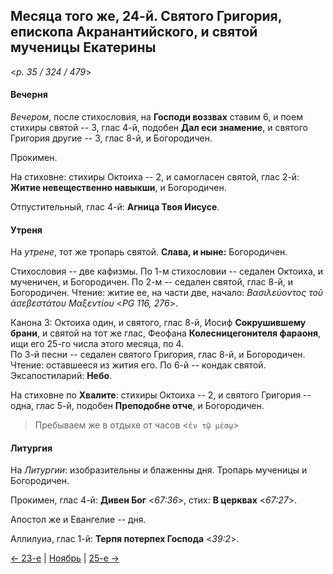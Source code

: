 
## Месяца того же, 24-й. Святого Григория, епископа Акранантийского, и святой мученицы Екатерины

<*p. 35 / 324 / 479*>

#### Вечерня

*Вечером*, после стихословия, на **Господи воззвах** ставим 6, и поем стихиры святой -- 3, глас 4-й, подобен 
**Дал еси знамение**, и святого Григория другие -- 3, глас 8-й, и Богородичен. 

Прокимен. 

На стиховне: стихиры Октоиха -- 2, и самогласен святой, глас 2-й: **Житие невещественно навыкши**, 
и Богородичен. 

Отпустительный, глас 4-й: **Агница Твоя Иисусе**. 

#### Утреня

На *утрене*, тот же тропарь святой. **Слава, и ныне:** Богородичен. 
 
Стихословия -- две кафизмы. 
По 1-м стихословии -- седален Октоиха, и мученичен, и Богородичен. 
По 2-м -- седален святой, глас 8-й, и Богородичен. 
Чтение: житие ее, на части две, начало: *Βασιλεύοντος τοῦ ἀσεβεστάτου Μαξεντίου* <*PG 116, 276*>. 

Канона 3: Октоиха один, и святого, глас 8-й, Иосиф **Сокрушившему брани**, и святой на тот же глас, 
Феофана **Колесницегонителя фараоня**, ищи его 25-го числа этого месяца, по 4.  
По 3-й песни -- седален святого Григория, глас 8-й, и Богородичен. Чтение: оставшееся из жития его. 
По 6-й -- кондак святой. 
Эксапостиларий: **Небо**.

На стиховне по **Хвалите**: стихиры Октоиха -- 2, и святого Григория -- одна, глас 5-й, 
подобен **Преподобне отче**, и Богородичен. 

> Пребываем же в отдыхе от часов <`ἐν τῷ μέσῳ`>  

#### Литургия 

На *Литургии*: изобразительны и блаженны дня. 
Тропарь мученицы и Богородичен. 
 
Прокимен, глас 4-й: **Дивен Бог** <*67:36*>, стих: **В церквах** <*67:27*>. 

Апостол же и Евангелие -- дня. 

Аллилуиа, глас 1-й: **Терпя потерпех Господа** <*39:2*>. 

[← 23-е](11_23_EUR.ru.md) | [Ноябрь](README.md#24-й) | [25-е →](11_25_EUR.ru.md)
